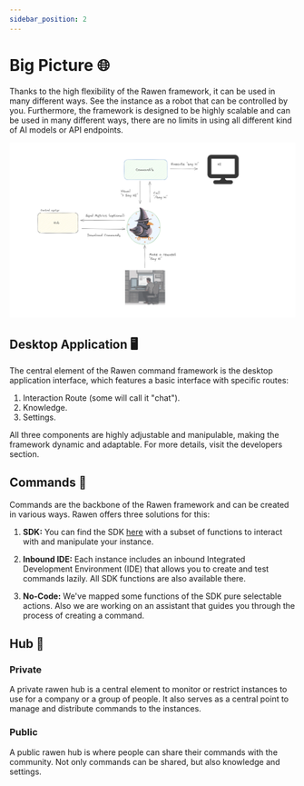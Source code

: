 ```yaml
---
sidebar_position: 2
---
```


# Big Picture 🌐

Thanks to the high flexibility of the Rawen framework, it can be used in many different ways. See the instance as a robot that can be controlled by you.
Furthermore, the framework is designed to be highly scalable and can be used in many different ways, there are no limits in using all different kind of AI models or API endpoints.



![big-picture](./big-picture.png)

## Desktop Application 🖥️

The central element of the Rawen command framework is the desktop application interface, which features a basic interface with specific routes:

1. Interaction Route (some will call it "chat").
2. Knowledge.
3. Settings.

All three components are highly adjustable and manipulable, making the framework dynamic and adaptable. For more details, visit the developers section.


## Commands 📜

Commands are the backbone of the Rawen framework and can be created in various ways. Rawen offers three solutions for this:

1. **SDK:** You can find the SDK [here](https://github.com/NexTechFusion/Rawen-command-maker) with a subset of functions to interact with and manipulate your instance.

2. **Inbound IDE:** Each instance includes an inbound Integrated Development Environment (IDE) that allows you to create and test commands lazily. All SDK functions are also available there.

3. **No-Code:** We've mapped some functions of the SDK pure selectable actions.
Also we are working on an assistant that guides you through the process of creating a command.

## Hub 🏢

### Private
A private rawen hub is a central element to monitor or restrict instances to use for a company or a group of people. It also serves as a central point to manage and distribute commands to the instances.

### Public
A public rawen hub is where people can share their commands with the community. 
Not only commands can be shared, but also knowledge and settings.